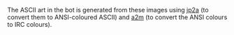 The ASCII art in the bot is generated from these images using [jp2a](https://csl.name/jp2a/) (to convert them to ANSI-coloured ASCII) and [a2m](https://github.com/tat3r/a2m) (to convert the ANSI colours to IRC colours).
